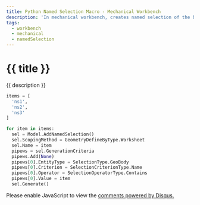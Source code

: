 ```yaml
---
title: Python Named Selection Macro - Mechanical Workbench
description: 'In mechanical workbench, creates named selection of the bodies containing the string in an array. The name of the named selection is the string in an array.'
tags:
  - workbench
  - mechanical
  - namedSelection
---
```


# {{ title }}

{{ description }}

```python
items = [
  'ns1',
  'ns2',
  'ns3'
]

for item in items:
  sel = Model.AddNamedSelection()
  sel.ScopingMethod = GeometryDefineByType.Worksheet
  sel.Name = item
  pipews = sel.GenerationCriteria
  pipews.Add(None)
  pipews[0].EntityType = SelectionType.GeoBody
  pipews[0].Criterion = SelectionCriterionType.Name
  pipews[0].Operator = SelectionOperatorType.Contains
  pipews[0].Value = item
  sel.Generate()
```

<div id="disqus_thread"></div>
<script>
    /**
    *  RECOMMENDED CONFIGURATION VARIABLES: EDIT AND UNCOMMENT THE SECTION BELOW TO INSERT DYNAMIC VALUES FROM YOUR PLATFORM OR CMS.
    *  LEARN WHY DEFINING THESE VARIABLES IS IMPORTANT: https://disqus.com/admin/universalcode/#configuration-variables    */
    /*
    var disqus_config = function () {
    this.page.url = PAGE_URL;  // Replace PAGE_URL with your page's canonical URL variable
    this.page.identifier = PAGE_IDENTIFIER; // Replace PAGE_IDENTIFIER with your page's unique identifier variable
    };
    */
    (function() { // DON'T EDIT BELOW THIS LINE
    var d = document, s = d.createElement('script');
    s.src = 'https://ansysx.disqus.com/embed.js';
    s.setAttribute('data-timestamp', +new Date());
    (d.head || d.body).appendChild(s);
    })();
</script>
<noscript>Please enable JavaScript to view the <a href="https://disqus.com/?ref_noscript">comments powered by Disqus.</a></noscript>
